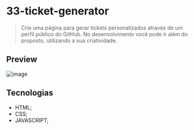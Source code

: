 # 33-ticket-generator
>Crie uma página para gerar tickets personalizados através de um perfil público do GitHub. No desenvolvimento você pode ir além do proposto, utilizando a sua criatividade.
>
## Preview
![image](https://github.com/user-attachments/assets/ba957322-9689-4523-b13d-a30b24269240)

## Tecnologias
- HTML;
- CSS;
- JAVASCRIPT;
